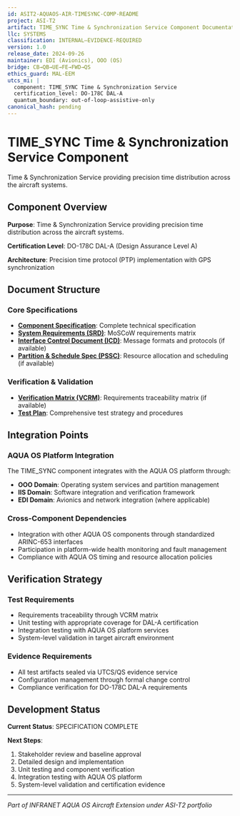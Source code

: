```yaml
---
id: ASIT2-AQUAOS-AIR-TIMESYNC-COMP-README
project: ASI-T2
artifact: TIME_SYNC Time & Synchronization Service Component Documentation
llc: SYSTEMS
classification: INTERNAL–EVIDENCE-REQUIRED
version: 1.0
release_date: 2024-09-26
maintainer: EDI (Avionics), OOO (OS)
bridge: CB→QB→UE→FE→FWD→QS
ethics_guard: MAL-EEM
utcs_mi: |
  component: TIME_SYNC Time & Synchronization Service
  certification_level: DO-178C DAL-A
  quantum_boundary: out-of-loop-assistive-only
canonical_hash: pending
---
```


# TIME_SYNC Time & Synchronization Service Component

Time & Synchronization Service providing precision time distribution across the aircraft systems.

## Component Overview

**Purpose**: Time & Synchronization Service providing precision time distribution across the aircraft systems.

**Certification Level**: DO-178C DAL-A (Design Assurance Level A)

**Architecture**: Precision time protocol (PTP) implementation with GPS synchronization

## Document Structure

### Core Specifications
- **[Component Specification](./TIME_SYNC_Component_Spec.md)**: Complete technical specification
- **[System Requirements (SRD)](./TIME_SYNC_SRD.md)**: MoSCoW requirements matrix
- **[Interface Control Document (ICD)](./TIME_SYNC_ICD.yaml)**: Message formats and protocols (if available)
- **[Partition & Schedule Spec (PSSC)](./TIME_SYNC_PSSC.json)**: Resource allocation and scheduling (if available)

### Verification & Validation
- **[Verification Matrix (VCRM)](./TIME_SYNC_VCRM.csv)**: Requirements traceability matrix (if available)
- **[Test Plan](./TIME_SYNC_Test_Plan.md)**: Comprehensive test strategy and procedures

## Integration Points

### AQUA OS Platform Integration
The TIME_SYNC component integrates with the AQUA OS platform through:
- **OOO Domain**: Operating system services and partition management
- **IIS Domain**: Software integration and verification framework
- **EDI Domain**: Avionics and network integration (where applicable)

### Cross-Component Dependencies
- Integration with other AQUA OS components through standardized ARINC-653 interfaces
- Participation in platform-wide health monitoring and fault management
- Compliance with AQUA OS timing and resource allocation policies

## Verification Strategy

### Test Requirements
- Requirements traceability through VCRM matrix
- Unit testing with appropriate coverage for DAL-A certification
- Integration testing with AQUA OS platform services
- System-level validation in target aircraft environment

### Evidence Requirements
- All test artifacts sealed via UTCS/QS evidence service
- Configuration management through formal change control
- Compliance verification for DO-178C DAL-A requirements

## Development Status

**Current Status**: SPECIFICATION COMPLETE

**Next Steps**:
1. Stakeholder review and baseline approval
2. Detailed design and implementation  
3. Unit testing and component verification
4. Integration testing with AQUA OS platform
5. System-level validation and certification evidence

---

*Part of INFRANET AQUA OS Aircraft Extension under ASI-T2 portfolio*
